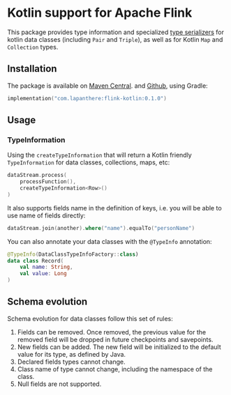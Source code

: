 # Kotlin support for Apache Flink

This package provides type information and
specialized [type serializers](https://nightlies.apache.org/flink/flink-docs-release-1.15/docs/dev/datastream/fault-tolerance/serialization/types_serialization/)
for kotlin data classes (including `Pair` and `Triple`), as well as for Kotlin `Map` and `Collection` types.

## Installation

The package is available on [Maven Central](https://search.maven.org/search?q=g:com.lapanthere%20AND%20a:flink-kotlin).
and [Github](https://docs.github.com/en/packages/working-with-a-github-packages-registry/working-with-the-gradle-registry#using-a-published-package),
using Gradle:

```kotlin
implementation("com.lapanthere:flink-kotlin:0.1.0")
```

## Usage

### TypeInformation

Using the `createTypeInformation` that will return a Kotlin friendly `TypeInformation` for data classes, collections,
maps, etc:

```kotlin
dataStream.process(
    processFunction(),
    createTypeInformation<Row>()
)
```

It also supports fields name in the definition of keys, i.e. you will be able to use name of fields directly:

```kotlin
dataStream.join(another).where("name").equalTo("personName")
```

You can also annotate your data classes with the `@TypeInfo` annotation:

```kotlin
@TypeInfo(DataClassTypeInfoFactory::class)
data class Record(
    val name: String,
    val value: Long
)
```

## Schema evolution

Schema evolution for data classes follow this set of rules:

1. Fields can be removed. Once removed, the previous value for the removed field will be dropped in future checkpoints
   and savepoints.
2. New fields can be added. The new field will be initialized to the default value for its type, as defined by Java.
3. Declared fields types cannot change.
4. Class name of type cannot change, including the namespace of the class.
5. Null fields are not supported.

